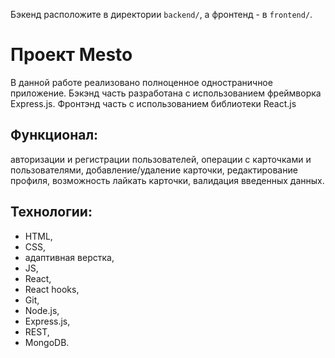 Бэкенд расположите в директории `backend/`, а фронтенд - в `frontend/`. 

# Проект Mesto

В данной работе реализовано полноценное одностраничное приложение. Бэкэнд часть разработана с использованием фреймворка Express.js. Фронтэнд часть с использованием библиотеки React.js

## Функционал:
авторизации и регистрации пользователей, операции с карточками и пользователями, добавление/удаление карточки, редактирование профиля, возможность лайкать карточки, валидация введенных данных.

## Технологии:
- HTML,
- CSS,
- адаптивная верстка,
- JS, 
- React, 
- React hooks,
- Git,
- Node.js, 
- Express.js,
- REST,
- MongoDB.
